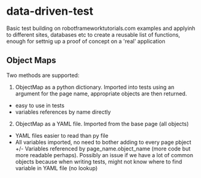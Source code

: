 # data-driven-test

Basic test building on robotframeworktutorials.com examples and applyinh to different sites, databases etc to create a 
reusable list of functions, enough for settnig up a proof of concept on a 'real' application

## Object Maps
Two methods are supported:
1. ObjectMap as a python dictionary.  Imported into tests using an argument for the page name, appropriate objects are then returned.
  + easy to use in tests
  + variables references by name directly

2. ObjectMap as a YAML file.  Imported from the base page (all objects)
 + YAML files easier to read than py file
 + All variables imported, no need to bother adding to every page pbject
 +/- Variables referenced by page_name.object_name (more code but more readable perhaps).  Possibly an issue if we have a lot of common objects
    because when writing tests, might not know where to find variable in YAML file (no lookup)
